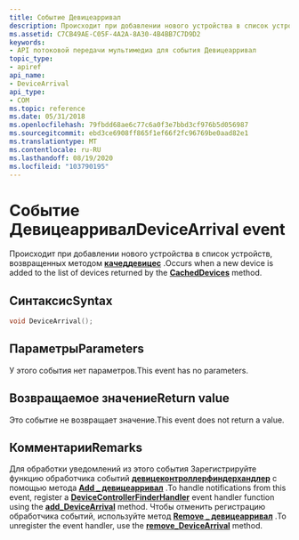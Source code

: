 ```yaml
---
title: Событие Девицеарривал
description: Происходит при добавлении нового устройства в список устройств, возвращенных методом Качеддевицес.
ms.assetid: C7CB49AE-C05F-4A2A-8A30-4B4BB7C7D9D2
keywords:
- API потоковой передачи мультимедиа для события Девицеарривал
topic_type:
- apiref
api_name:
- DeviceArrival
api_type:
- COM
ms.topic: reference
ms.date: 05/31/2018
ms.openlocfilehash: 79fbdd68ae6c77c6a0f3e7bbd3cf976b5d056987
ms.sourcegitcommit: ebd3ce6908ff865f1ef66f2fc96769be0aad82e1
ms.translationtype: MT
ms.contentlocale: ru-RU
ms.lasthandoff: 08/19/2020
ms.locfileid: "103790195"
---
```

# <a name="devicearrival-event"></a><span data-ttu-id="4270a-104">Событие Девицеарривал</span><span class="sxs-lookup"><span data-stu-id="4270a-104">DeviceArrival event</span></span>

<span data-ttu-id="4270a-105">Происходит при добавлении нового устройства в список устройств, возвращенных методом [**качеддевицес**](idevicecontroller-cacheddevices.md) .</span><span class="sxs-lookup"><span data-stu-id="4270a-105">Occurs when a new device is added to the list of devices returned by the [**CachedDevices**](idevicecontroller-cacheddevices.md) method.</span></span>

## <a name="syntax"></a><span data-ttu-id="4270a-106">Синтаксис</span><span class="sxs-lookup"><span data-stu-id="4270a-106">Syntax</span></span>


```C++
void DeviceArrival();
```



## <a name="parameters"></a><span data-ttu-id="4270a-107">Параметры</span><span class="sxs-lookup"><span data-stu-id="4270a-107">Parameters</span></span>

<span data-ttu-id="4270a-108">У этого события нет параметров.</span><span class="sxs-lookup"><span data-stu-id="4270a-108">This event has no parameters.</span></span>

## <a name="return-value"></a><span data-ttu-id="4270a-109">Возвращаемое значение</span><span class="sxs-lookup"><span data-stu-id="4270a-109">Return value</span></span>

<span data-ttu-id="4270a-110">Это событие не возвращает значение.</span><span class="sxs-lookup"><span data-stu-id="4270a-110">This event does not return a value.</span></span>

## <a name="remarks"></a><span data-ttu-id="4270a-111">Комментарии</span><span class="sxs-lookup"><span data-stu-id="4270a-111">Remarks</span></span>

<span data-ttu-id="4270a-112">Для обработки уведомлений из этого события Зарегистрируйте функцию обработчика событий [**девицеконтроллерфиндерхандлер**](/previous-versions/windows/desktop/legacy/hh828843(v=vs.85)) с помощью метода [**Add \_ девицеарривал**](/previous-versions/windows/desktop/api/windows.media.streaming/nf-windows-media-streaming-idevicecontroller-add_devicearrival) .</span><span class="sxs-lookup"><span data-stu-id="4270a-112">To handle notifications from this event, register a [**DeviceControllerFinderHandler**](/previous-versions/windows/desktop/legacy/hh828843(v=vs.85)) event handler function using the [**add\_DeviceArrival**](/previous-versions/windows/desktop/api/windows.media.streaming/nf-windows-media-streaming-idevicecontroller-add_devicearrival) method.</span></span> <span data-ttu-id="4270a-113">Чтобы отменить регистрацию обработчика событий, используйте метод [**Remove \_ девицеарривал**](/previous-versions/windows/desktop/api/windows.media.streaming/nf-windows-media-streaming-idevicecontroller-remove_devicearrival) .</span><span class="sxs-lookup"><span data-stu-id="4270a-113">To unregister the event handler, use the [**remove\_DeviceArrival**](/previous-versions/windows/desktop/api/windows.media.streaming/nf-windows-media-streaming-idevicecontroller-remove_devicearrival) method.</span></span>

 

 